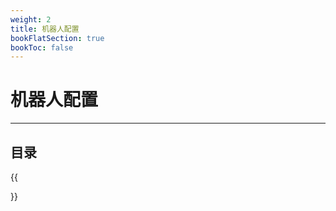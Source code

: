 ```yaml
---
weight: 2
title: 机器人配置
bookFlatSection: true
bookToc: false
---
```


# 机器人配置

---

## 目录

{{<section>}}
